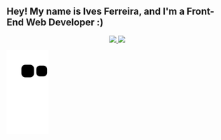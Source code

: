 ## Hey! My name is Ives Ferreira, and I'm a Front-End Web Developer :)

<div align="center">
  <a href="https://github.com/IvesFerreira">
  <img height="180em" src="https://github-readme-stats.vercel.app/api?username=IvesFerreira&theme=codeSTACKr&show_icons=true" />
  <img height="180em" src="https://github-readme-stats.vercel.app/api/top-langs/?username=rafaballerini&layout=compact&langs_count=7&theme=codeSTACKr"/>
</div>

![Snake animation](https://github.com/IvesFerreira/IvesFerreira/blob/output/github-contribution-grid-snake.svg)
